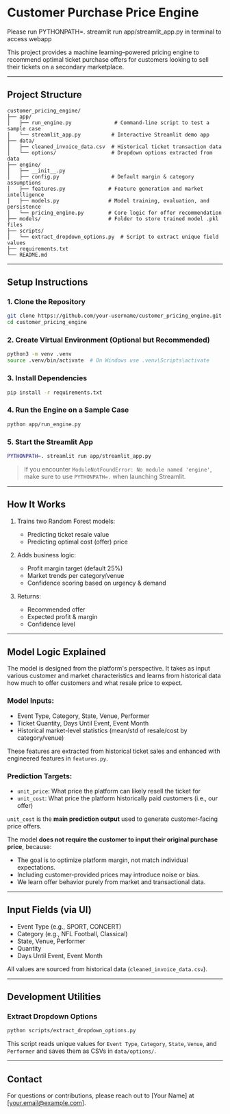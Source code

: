 # Customer Purchase Price Engine

Please run
    PYTHONPATH=. streamlit run app/streamlit_app.py
in terminal to access webapp

This project provides a machine learning–powered pricing engine to recommend optimal ticket purchase offers for customers looking to sell their tickets on a secondary marketplace.

---

## Project Structure

```
customer_pricing_engine/
├── app/
│   ├── run_engine.py              # Command-line script to test a sample case
│   └── streamlit_app.py          # Interactive Streamlit demo app
├── data/
│   ├── cleaned_invoice_data.csv  # Historical ticket transaction data
│   └── options/                  # Dropdown options extracted from data
├── engine/
│   ├── __init__.py
│   ├── config.py                 # Default margin & category assumptions
│   ├── features.py              # Feature generation and market intelligence
│   ├── models.py                # Model training, evaluation, and persistence
│   └── pricing_engine.py        # Core logic for offer recommendation
├── models/                      # Folder to store trained model .pkl files
├── scripts/
│   └── extract_dropdown_options.py  # Script to extract unique field values
├── requirements.txt
└── README.md
```

---

## Setup Instructions

### 1. Clone the Repository
```bash
git clone https://github.com/your-username/customer_pricing_engine.git
cd customer_pricing_engine
```

### 2. Create Virtual Environment (Optional but Recommended)
```bash
python3 -m venv .venv
source .venv/bin/activate  # On Windows use .venv\Scripts\activate
```

### 3. Install Dependencies
```bash
pip install -r requirements.txt
```

### 4. Run the Engine on a Sample Case
```bash
python app/run_engine.py
```

### 5. Start the Streamlit App
```bash
PYTHONPATH=. streamlit run app/streamlit_app.py
```

> If you encounter `ModuleNotFoundError: No module named 'engine'`, make sure to use `PYTHONPATH=.` when launching Streamlit.

---

## How It Works

1. Trains two Random Forest models:
   - Predicting ticket resale value
   - Predicting optimal cost (offer) price

2. Adds business logic:
   - Profit margin target (default 25%)
   - Market trends per category/venue
   - Confidence scoring based on urgency & demand

3. Returns:
   - Recommended offer
   - Expected profit & margin
   - Confidence level

---

## Model Logic Explained

The model is designed from the platform's perspective. It takes as input various customer and market characteristics and learns from historical data how much to offer customers and what resale price to expect. 

### Model Inputs:
- Event Type, Category, State, Venue, Performer
- Ticket Quantity, Days Until Event, Event Month
- Historical market-level statistics (mean/std of resale/cost by category/venue)

These features are extracted from historical ticket sales and enhanced with engineered features in `features.py`.

### Prediction Targets:
- `unit_price`: What price the platform can likely resell the ticket for
- `unit_cost`: What price the platform historically paid customers (i.e., our offer)

`unit_cost` is the **main prediction output** used to generate customer-facing price offers. 

The model **does not require the customer to input their original purchase price**, because:
- The goal is to optimize platform margin, not match individual expectations.
- Including customer-provided prices may introduce noise or bias.
- We learn offer behavior purely from market and transactional data.

---

## Input Fields (via UI)
- Event Type (e.g., SPORT, CONCERT)
- Category (e.g., NFL Football, Classical)
- State, Venue, Performer
- Quantity
- Days Until Event, Event Month

All values are sourced from historical data (`cleaned_invoice_data.csv`).

---

## Development Utilities

### Extract Dropdown Options
```bash
python scripts/extract_dropdown_options.py
```
This script reads unique values for `Event Type`, `Category`, `State`, `Venue`, and `Performer` and saves them as CSVs in `data/options/`.

---

## Contact
For questions or contributions, please reach out to [Your Name] at [your.email@example.com].
